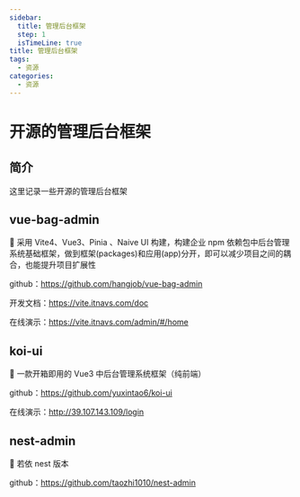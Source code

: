 ```yaml
---
sidebar:
  title: 管理后台框架
  step: 1
  isTimeLine: true
title: 管理后台框架
tags:
  - 资源
categories:
  - 资源
---
```


# 开源的管理后台框架

## 简介

这里记录一些开源的管理后台框架

## vue-bag-admin

🍁 采用 Vite4、Vue3、Pinia 、Naive UI 构建，构建企业 npm 依赖包中后台管理系统基础框架，做到框架(packages)和应用(app)分开，即可以减少项目之间的耦合，也能提升项目扩展性

github：https://github.com/hangjob/vue-bag-admin

开发文档：https://vite.itnavs.com/doc

在线演示：https://vite.itnavs.com/admin/#/home

## koi-ui

🍁 一款开箱即用的 Vue3 中后台管理系统框架（纯前端）

github：https://github.com/yuxintao6/koi-ui

在线演示：http://39.107.143.109/login

## nest-admin

🍁 若依 nest 版本

github：https://github.com/taozhi1010/nest-admin